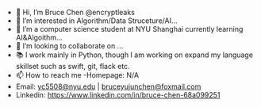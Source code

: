 - 👋 Hi, I’m Bruce Chen @encryptleaks
- 👀 I’m interested in Algorithm/Data Struceture/AI...
- 🌱 I’m a computer science student at NYU Shanghai currently learning AI&Algoithm...
- 💞️ I’m looking to collaborate on ...
- 📚 I work mainly in Python, though I am working on expand my language skillset such as swift, git, flack etc.
- 📫 How to reach me
-Homepage: N/A
- Email: yc5508@nyu.edu | bruceyujunchen@foxmail.com
- Linkedin: https://www.linkedin.com/in/bruce-chen-68a099251
<!---
encryptleaks/encryptleaks is a ✨ special ✨ repository because its `README.md` (this file) appears on your GitHub profile.
You can click the Preview link to take a look at your changes.
--->
